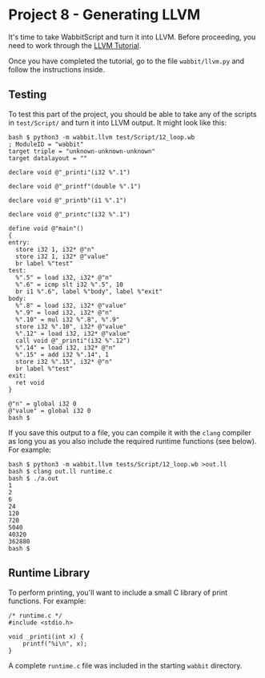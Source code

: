 # Project 8 - Generating LLVM

It's time to take WabbitScript and turn it into LLVM.  Before proceeding, you need to work through the [LLVM Tutorial](LLVM-Tutorial.md). 

Once you have completed the tutorial, go to the file `wabbit/llvm.py` and follow the instructions inside.

## Testing

To test this part of the project, you should be able to take any of
the scripts in `test/Script/` and turn it into LLVM output.  It might
look like this:

```
bash $ python3 -m wabbit.llvm test/Script/12_loop.wb
; ModuleID = "wabbit"
target triple = "unknown-unknown-unknown"
target datalayout = ""

declare void @"_printi"(i32 %".1") 

declare void @"_printf"(double %".1") 

declare void @"_printb"(i1 %".1") 

declare void @"_printc"(i32 %".1") 

define void @"main"() 
{
entry:
  store i32 1, i32* @"n"
  store i32 1, i32* @"value"
  br label %"test"
test:
  %".5" = load i32, i32* @"n"
  %".6" = icmp slt i32 %".5", 10
  br i1 %".6", label %"body", label %"exit"
body:
  %".8" = load i32, i32* @"value"
  %".9" = load i32, i32* @"n"
  %".10" = mul i32 %".8", %".9"
  store i32 %".10", i32* @"value"
  %".12" = load i32, i32* @"value"
  call void @"_printi"(i32 %".12")
  %".14" = load i32, i32* @"n"
  %".15" = add i32 %".14", 1
  store i32 %".15", i32* @"n"
  br label %"test"
exit:
  ret void
}

@"n" = global i32 0
@"value" = global i32 0
bash $
```

If you save this output to a file, you can compile it with the `clang`
compiler as long you as you also include the required runtime
functions (see below).  For example:

```
bash $ python3 -m wabbit.llvm tests/Script/12_loop.wb >out.ll
bash $ clang out.ll runtime.c
bash $ ./a.out
1
2
6
24
120
720
5040
40320
362880
bash $
```

## Runtime Library

To perform printing, you'll want to include a small C library of print
functions. For example:

```
/* runtime.c */
#include <stdio.h>

void _printi(int x) {
    printf("%i\n", x);
}
```

A complete `runtime.c` file was included in the starting `wabbit` directory.